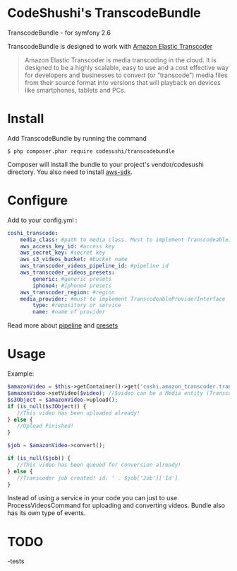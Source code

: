 CodeShushi's TranscodeBundle
=============

TranscodeBundle - for symfony 2.6

TranscodeBundle is designed to work with [Amazon Elastic Transcoder](https://aws.amazon.com/elastictranscoder/?nc1=f_ls)
> Amazon Elastic Transcoder is media transcoding in the cloud. It is designed to be a highly scalable, easy to use and a cost effective way for developers and businesses to convert (or “transcode”) media files from their source format into versions that will playback on devices like smartphones, tablets and PCs.

Install
============
Add TranscodeBundle by running the command
```shell
$ php composer.phar require codesushi/transcodebundle
```
Composer will install the bundle to your project's vendor/codesushi directory.
You also need to install [aws-sdk](http://aws.amazon.com/sdk-for-php/).

Configure
============
Add to your config.yml :
```yaml
coshi_transcode:
    media_class: #path to media class. Must to implement TranscodeableInterface
    aws_access_key_id: #access key
    aws_secret_key: #secret key
    aws_s3_videos_bucket: #bucket name
    aws_transcoder_videos_pipeline_id: #pipeline id
    aws_transcoder_videos_presets:
        generic: #generic presets
        iphone4: #iphone4 presets
    aws_transcoder_region: #region
    media_provider: #must to implement TranscodeableProviderInterface
        type: #repository or service
        name: #name of provider
```
Read more about [pipeline](http://docs.aws.amazon.com/elastictranscoder/latest/developerguide/working-with-pipelines.html) and [presets](http://docs.aws.amazon.com/elastictranscoder/latest/developerguide/gs-4-create-a-preset.html)

Usage
===========
Example:

```php
$amazonVideo = $this->getContainer()->get('coshi.amazon_transcoder.transcoder');
$amazonVideo->setVideo($video); //$video can be a Media entity (TranscodeableProviderInterface) or a s3 key 
$s3Object = $amazonVideo->upload();
if (is_null($s3Object)) {
   //This video has been uploaded already!
} else {
   //Upload Finished!
}

$job = $amazonVideo->convert();

if (is_null($job)) {
   //This video has been queued for conversion already!
} else {
   //Transcoder job created! id: ' . $job['Job']['Id']
}
```
Instead of using a service in your code you can just to use ProcessVideosCommand for uploading and converting videos. Bundle also has its own type of events.

TODO
===========
-tests
